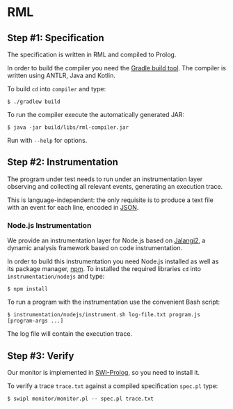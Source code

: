 # RML
## Step #1: Specification
The specification is written in RML and compiled to Prolog.

In order to build the compiler you need the [Gradle build tool](https://gradle.org/). The compiler is written using ANTLR, Java and Kotlin.

To build `cd` into `compiler` and type:

    $ ./gradlew build

To run the compiler execute the automatically generated JAR:

    $ java -jar build/libs/rml-compiler.jar

Run with `--help` for options.

## Step #2: Instrumentation
The program under test needs to run under an instrumentation layer observing and collecting all relevant events, generating an execution trace.

This is language-independent: the only requisite is to produce a text file with an event for each line, encoded in [JSON](https://www.json.org/).

### Node.js Instrumentation
We provide an instrumentation layer for Node.js based on [Jalangi2](https://github.com/Samsung/jalangi2/), a dynamic analysis framework based on code instrumentation.

In order to build this instrumentation you need Node.js installed as well as its package manager, [npm](https://www.npmjs.com/). To installed the required libraries `cd` into `instrumentation/nodejs` and type:

    $ npm install

To run a program with the instrumentation use the convenient Bash script:

    $ instrumentation/nodejs/instrument.sh log-file.txt program.js [program-args ...]

The log file will contain the execution trace.

## Step #3: Verify
Our monitor is implemented in [SWI-Prolog](http://www.swi-prolog.org/), so you need to install it.

To verify a trace `trace.txt` against a compiled specification `spec.pl` type:

    $ swipl monitor/monitor.pl -- spec.pl trace.txt
